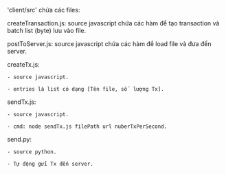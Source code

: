 'client/src' chứa các files:

createTransaction.js: source javascript chứa các hàm để tạo transaction và batch list (byte) lưu vào file.

postToServer.js: source javascript chứa các hàm để  load file và đưa đến server.

createTx.js:

    - source javascript.

    - entries là list có dạng [Tên file, số  lượng Tx].

sendTx.js:

    - source javascript.

    - cmd: node sendTx.js filePath url nuberTxPerSecond.

send.py:

    - source python.

    - Tự động gửi Tx đến server.
